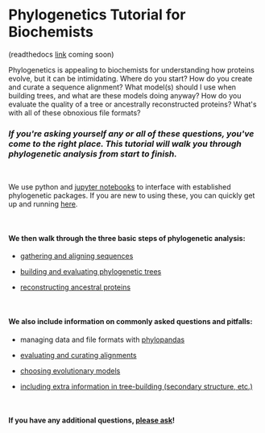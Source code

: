 # Phylogenetics Tutorial for Biochemists

(readthedocs [link]() coming soon)

Phylogenetics is appealing to biochemists for understanding how proteins evolve, but it can be intimidating. Where do you start? How do you create and curate a sequence alignment? What model(s) should I use when building trees, and what are these models doing anyway? How do you evaluate the quality of a tree or ancestrally reconstructed proteins? What's with all of these obnoxious file formats?

### *If you're asking yourself any or all of these questions, you've come to the right place. This tutorial will walk you through phylogenetic analysis from start to finish.*

<br/>

We use python and [jupyter notebooks](https://github.com/jupyter/notebook) to interface with established phylogenetic packages. If you are new to using these, you can quickly get up and running [here](https://python-for-scientists.readthedocs.io/en/latest/).

<br/>

#### We then walk through the three basic steps of phylogenetic analysis:

- [gathering and aligning sequences]()

- [building and evaluating phylogenetic trees]()

- [reconstructing ancestral proteins]()

<br/>

#### We also include information on commonly asked questions and pitfalls:

- managing data and file formats with [phylopandas](https://github.com/Zsailer/phylopandas)

- [evaluating and curating alignments]()

- [choosing evolutionary models]()

- [including extra information in tree-building (secondary structure, etc.)]()

<br/>

#### If you have any additional questions, [please ask]()!
